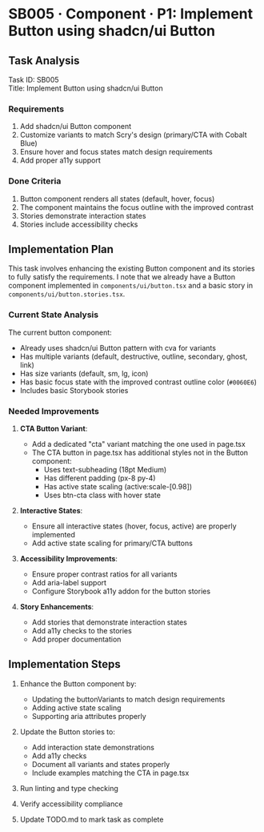 # SB005 · Component · P1: Implement Button using shadcn/ui Button

## Task Analysis

Task ID: SB005  
Title: Implement Button using shadcn/ui Button

### Requirements
1. Add shadcn/ui Button component
2. Customize variants to match Scry's design (primary/CTA with Cobalt Blue)
3. Ensure hover and focus states match design requirements
4. Add proper a11y support

### Done Criteria
1. Button component renders all states (default, hover, focus)
2. The component maintains the focus outline with the improved contrast
3. Stories demonstrate interaction states
4. Stories include accessibility checks

## Implementation Plan

This task involves enhancing the existing Button component and its stories to fully satisfy the requirements. I note that we already have a Button component implemented in `components/ui/button.tsx` and a basic story in `components/ui/button.stories.tsx`. 

### Current State Analysis

The current button component:
- Already uses shadcn/ui Button pattern with cva for variants
- Has multiple variants (default, destructive, outline, secondary, ghost, link)
- Has size variants (default, sm, lg, icon)
- Has basic focus state with the improved contrast outline color (`#0060E6`)
- Includes basic Storybook stories

### Needed Improvements

1. **CTA Button Variant**:
   - Add a dedicated "cta" variant matching the one used in page.tsx
   - The CTA button in page.tsx has additional styles not in the Button component:
     - Uses text-subheading (18pt Medium)
     - Has different padding (px-8 py-4)
     - Has active state scaling (active:scale-[0.98])
     - Uses btn-cta class with hover state

2. **Interactive States**:
   - Ensure all interactive states (hover, focus, active) are properly implemented
   - Add active state scaling for primary/CTA buttons

3. **Accessibility Improvements**:
   - Ensure proper contrast ratios for all variants
   - Add aria-label support
   - Configure Storybook a11y addon for the button stories

4. **Story Enhancements**:
   - Add stories that demonstrate interaction states
   - Add a11y checks to the stories
   - Add proper documentation

## Implementation Steps

1. Enhance the Button component by:
   - Updating the buttonVariants to match design requirements
   - Adding active state scaling
   - Supporting aria attributes properly

2. Update the Button stories to:
   - Add interaction state demonstrations
   - Add a11y checks
   - Document all variants and states properly
   - Include examples matching the CTA in page.tsx

3. Run linting and type checking

4. Verify accessibility compliance

5. Update TODO.md to mark task as complete